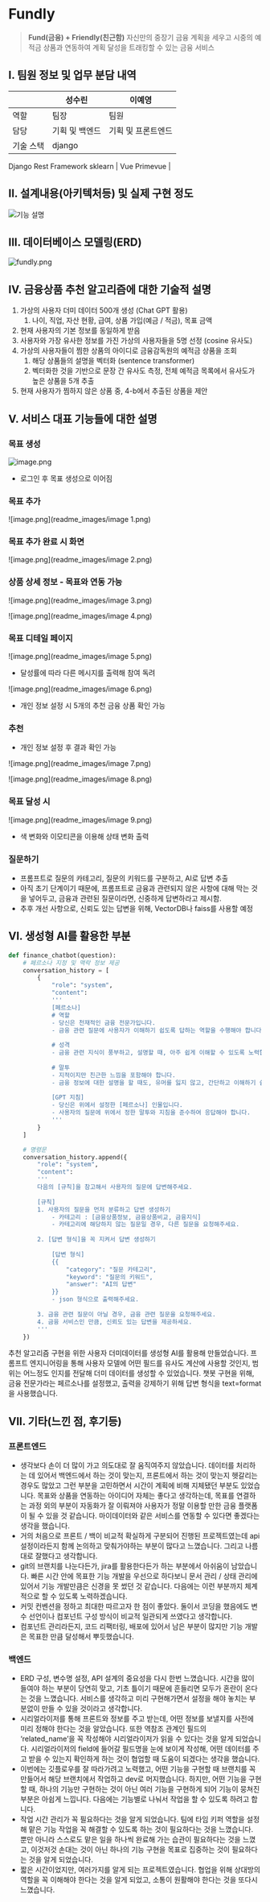 # Fundly

> **Fund(금융) + Friendly(친근함)**
> 자신만의 중장기 금융 계획을 세우고 시중의 예적금 상품과 연동하여 계획 달성을 트래킹할 수 있는 금융 서비스

## I. 팀원 정보 및 업무 분담 내역

|           | 성수린         | 이예영             |
| --------- | -------------- | ------------------ |
| 역할      | 팀장           | 팀원               |
| 담당      | 기획 및 백엔드 | 기획 및 프론트엔드 |
| 기술 스택 | django         |

Django Rest Framework
sklearn | Vue
Primevue |

## II. 설계내용(아키텍처등) 및 실제 구현 정도
![기능 설명](readme_images/기능_표.png)


## III. 데이터베이스 모델링(ERD)

![fundly.png](readme_images/fundly.png)

## IV. 금융상품 추천 알고리즘에 대한 기술적 설명

1. 가상의 사용자 더미 데이터 500개 생성 (Chat GPT 활용)
   1. 나이, 직업, 자산 현황, 급여, 상품 가입(예금 / 적금), 목표 금액
2. 현재 사용자의 기본 정보를 동일하게 받음
3. 사용자와 가장 유사한 정보를 가진 가상의 사용자들을 5명 선정 (cosine 유사도)
4. 가상의 사용자들이 찜한 상품의 아이디로 금융감독원의 예적금 상품을 조회
   1. 해당 상품들의 설명을 벡터화 (sentence transformer)
   2. 벡터화한 것을 기반으로 문장 간 유사도 측정, 전체 예적금 목록에서 유사도가 높은 상품을 5개 추출
5. 현재 사용자가 찜하지 않은 상품 중, 4-b에서 추출된 상품을 제안

## V. 서비스 대표 기능들에 대한 설명

### 목표 생성

![image.png](readme_images/image.png)

- 로그인 후 목표 생성으로 이어짐

### 목표 추가

![image.png](readme_images/image 1.png)

### 목표 추가 완료 시 화면

![image.png](readme_images/image 2.png)

### 상품 상세 정보 - 목표와 연동 가능

![image.png](readme_images/image 3.png)

![image.png](readme_images/image 4.png)

### 목표 디테일 페이지

![image.png](readme_images/image 5.png)

- 달성률에 따라 다른 메시지를 출력해 참여 독려

![image.png](readme_images/image 6.png)

- 개인 정보 설정 시 5개의 추천 금융 상품 확인 가능

### 추천

- 개인 정보 설정 후 결과 확인 가능

![image.png](readme_images/image 7.png)

![image.png](readme_images/image 8.png)

### 목표 달성 시

![image.png](readme_images/image 9.png)

- 색 변화와 이모티콘을 이용해 상태 변화 출력

### 질문하기

- 프롬프트로 질문의 카테고리, 질문의 키워드를 구분하고, AI로 답변 추출
- 아직 초기 단계이기 때문에, 프롬프트로 금융과 관련되지 않은 사항에 대해 막는 것을 넣어두고, 금융과 관련된 질문이라면, 신중하게 답변하라고 제시함.
- 추후 개선 사항으로, 신뢰도 있는 답변을 위해, VectorDB나 faiss를 사용할 예정

## VI. 생성형 AI를 활용한 부분

```python
def finance_chatbot(question):
    # 페르소나 지정 및 맥락 정보 제공
    conversation_history = [
        {
            "role": "system",
            "content": 
            '''
            [페르소나]
            # 역할
            - 당신은 천재적인 금융 전문가입니다.
            - 금융 관련 질문에 사용자가 이해하기 쉽도록 답하는 역할을 수행해야 합니다. 
            
            # 성격
            - 금융 관련 지식이 풍부하고, 설명할 때, 아주 쉽게 이해할 수 있도록 노력합니다.
            
            # 말투
            - 지적이지만 친근한 느낌을 포함해야 합니다.
            - 금융 정보에 대한 설명을 할 때도, 유머를 잃지 않고, 간단하고 이해하기 쉽게 설명합니다.
            
            [GPT 지침]
            - 당신은 위에서 설정한 [페르소나] 인물입니다.
            - 사용자의 질문에 위에서 정한 말투와 지침을 준수하여 응답해야 합니다.
            '''
        }
    ]

    # 명령문
    conversation_history.append({
        "role": "system",
        "content": 
        '''
        다음의 [규칙]을 참고해서 사용자의 질문에 답변해주세요.
        
        [규칙]
        1. 사용자의 질문을 먼저 분류하고 답변 생성하기
            - 카테고리 : [금융상품정보, 금융상품비교, 금융지식]
            - 카테고리에 해당하지 않는 질문일 경우, 다른 질문을 요청해주세요.
        
        2. [답변 형식]을 꼭 지켜서 답변 생성하기
        
            [답변 형식]
            {{ 
                "category": "질문 카테고리",
                "keyword": "질문의 키워드",
                "answer": "AI의 답변" 
            }}
            - json 형식으로 출력해주세요.
            
        3. 금융 관련 질문이 아닐 경우, 금융 관련 질문을 요청해주세요.
        4. 금융 서비스인 만큼, 신뢰도 있는 답변을 제공하세요.
        '''
    })
```

추천 알고리즘 구현을 위한 사용자 더미데이터를 생성형 AI를 활용해 만들었습니다. 프롬프트 엔지니어링을 통해 사용자 모델에 어떤 필드를 유사도 계산에 사용할 것인지, 범위는 어느정도 인지를 전달해 더미 데이터를 생성할 수 있었습니다.
챗봇 구현을 위해, 금융 전문가라는 페르소나를 설정했고, 출력을 강제하기 위해 답변 형식을 text=format을 사용했습니다.

## VII. 기타(느낀 점, 후기등)

### 프론트엔드

- 생각보다 손이 더 많이 가고 의도대로 잘 움직여주지 않았습니다. 데이터를 처리하는 데 있어서 백엔드에서 하는 것이 맞는지, 프론트에서 하는 것이 맞는지 헷갈리는 경우도 많았고 그런 부분을 고민하면서 시간이 계획에 비해 지체됐던 부분도 있었습니다. 목표와 상품을 연동하는 아이디어 자체는 좋다고 생각하는데, 목표를 연결하는 과정 외의 부분이 자동화가 잘 이뤄져야 사용자가 정말 이용할 만한 금융 플랫폼이 될 수 있을 것 같습니다. 마이데이터와 같은 서비스를 연동할 수 있다면 좋겠다는 생각을 했습니다.
- 거의 처음으로 프론트 / 백이 비교적 확실하게 구분되어 진행된 프로젝트였는데 api 설정이라든지 함께 논의하고 맞춰가야하는 부분이 많다고 느꼈습니다. 그리고 나름대로 잘했다고 생각합니다.
- git의 브랜치를 나눈다든가, jira를 활용한다든가 하는 부분에서 아쉬움이 남았습니다. 빠른 시간 안에 목표한 기능 개발을 우선으로 하다보니 문서 관리 / 상태 관리에 있어서 기능 개발만큼은 신경을 못 썼던 것 같습니다. 다음에는 이런 부분까지 체계적으로 할 수 있도록 노력하겠습니다.
- 커밋 컨벤션을 정하고 최대한 따르고자 한 점이 좋았다. 둘이서 코딩을 했음에도 변수 선언이나 컴포넌트 구성 방식이 비교적 일관되게 쓰였다고 생각합니다.
- 컴포넌트 관리라든지, 코드 리팩터링, 배포에 있어서 남은 부분이 많지만 기능 개발은 목표한 만큼 달성해서 뿌듯했습니다.

### 백엔드

- ERD 구성, 변수명 설정, API 설계의 중요성을 다시 한번 느꼈습니다. 시간을 많이 들여야 하는 부분이 당연히 맞고, 기초 틀이기 때문에 흔들리면 모두가 혼란이 온다는 것을 느꼈습니다. 서비스를 생각하고 미리 구현해가면서 설정을 해야 놓치는 부분없이 만들 수 있을 것이라고 생각합니다.
- 시리얼라이저를 통해 프론트와 정보를 주고 받는데, 어떤 정보를 보낼지를 사전에 미리 정해야 한다는 것을 알았습니다. 또한 역참조 관계인 필드의 ‘related_name’을 꼭 작성해야 시리얼라이저가 읽을 수 있다는 것을 알게 되었습니다. 시리얼라이저의 field에 들어갈 필드명을 눈에 보이게 작성해, 어떤 데이터를 주고 받을 수 있는지 확인하게 하는 것이 협업할 때 도움이 되겠다는 생각을 했습니다.
- 이번에는 깃플로우를 잘 따라가려고 노력했고, 어떤 기능을 구현할 때 브랜치를 꼭 만들어서 해당 브랜치에서 작업하고 dev로 머지했습니다. 하지만, 어떤 기능을 구현할 때, 하나의 기능만 구현하는 것이 아닌 여러 기능을 구현하게 되어 기능이 뭉쳐진 부분은 아쉽게 느낍니다. 다음에는 기능별로 나눠서 작업을 할 수 있도록 하려고 합니다.
- 작업 시간 관리가 꼭 필요하다는 것을 알게 되었습니다. 팀에 타임 키퍼 역할을 설정해 맡은 기능 작업을 꼭 해결할 수 있도록 하는 것이 필요하다는 것을 느꼈습니다. 뿐만 아니라 스스로도 맡은 일을 하나씩 완료해 가는 습관이 필요하다는 것을 느꼈고, 이것저것 손대는 것이 아닌 하나의 기능 구현을 목표로 집중하는 것이 필요하다는 것을 알게 되었습니다.
- 짧은 시간이었지만, 여러가지를 알게 되는 프로젝트였습니다. 협업을 위해 상대방의 역할을 꼭 이해해야 한다는 것을 알게 되었고, 소통이 원활해야 한다는 것을 또다시 느꼈습니다.
